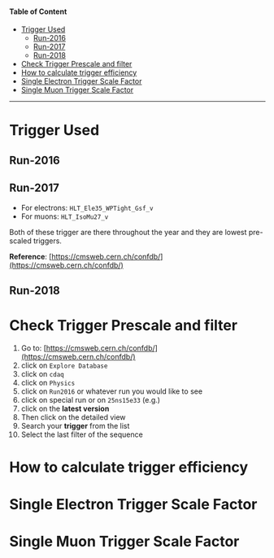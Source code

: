 #### Table of Content

- [Trigger Used](#trigger-used)
    + [Run-2016](#run-2016)
    + [Run-2017](#run-2017)
    + [Run-2018](#run-2018)
- [Check Trigger Prescale and filter](#check-trigger-prescale-and-filter)
- [How to calculate trigger efficiency](#how-to-calculate-trigger-efficiency)
- [Single Electron Trigger Scale Factor](#single-electron-trigger-scale-factor)
- [Single Muon Trigger Scale Factor](#single-muon-trigger-scale-factor)

---

# Trigger Used

## Run-2016

## Run-2017

- For electrons: `HLT_Ele35_WPTight_Gsf_v`
- For muons: `HLT_IsoMu27_v`

Both of these trigger are there throughout the year and they are lowest pre-scaled triggers.

**Reference**: [https://cmsweb.cern.ch/confdb/](https://cmsweb.cern.ch/confdb/)

## Run-2018

# Check Trigger Prescale and filter

1. Go to: [https://cmsweb.cern.ch/confdb/](https://cmsweb.cern.ch/confdb/)
2. click on `Explore Database`
3. click on `cdaq`
4. click on `Physics`
5. click on `Run2016` or whatever run you would like to see
6. click on special run or on `25ns15e33` (e.g.)
7. click on the **latest version**
8. Then click on the detailed view
9. Search your **trigger** from the list
10. Select the last filter of the sequence

# How to calculate trigger efficiency

# Single Electron Trigger Scale Factor

# Single Muon Trigger Scale Factor
